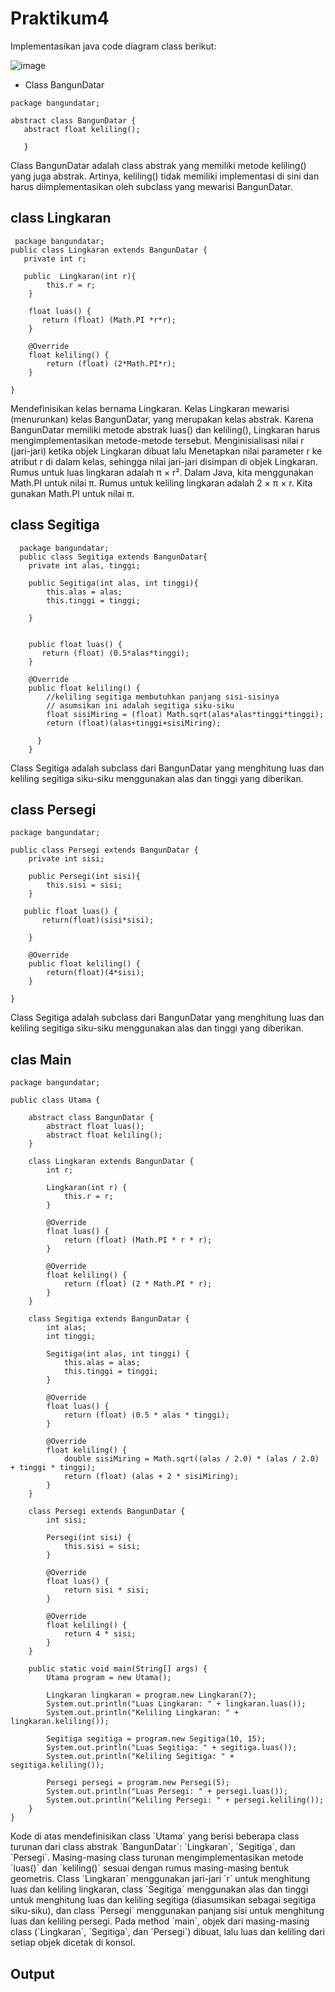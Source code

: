 # Praktikum4
Implementasikan java code diagram class berikut:

![image](https://github.com/user-attachments/assets/0ead166d-fb8e-4619-a3e7-8e2cb9167599)

- Class BangunDatar
  
 ~~~
package bangundatar;

abstract class BangunDatar {
    abstract float keliling();
       
    }
  ~~~

<p>Class BangunDatar adalah class abstrak yang memiliki metode keliling() yang juga abstrak. Artinya, keliling() tidak memiliki implementasi di sini dan harus diimplementasikan oleh subclass yang mewarisi BangunDatar.</p>

## class Lingkaran
  
```
 package bangundatar;
public class Lingkaran extends BangunDatar {
   private int r;
    
   public  Lingkaran(int r){
        this.r = r;
    }

    float luas() {
       return (float) (Math.PI *r*r);
    }

    @Override
    float keliling() {
        return (float) (2*Math.PI*r);
    }
    
}
```

<p>Mendefinisikan kelas bernama Lingkaran. Kelas Lingkaran mewarisi (menurunkan) kelas BangunDatar, yang merupakan kelas abstrak. Karena BangunDatar memiliki metode abstrak luas() dan keliling(), Lingkaran harus mengimplementasikan metode-metode tersebut. Menginisialisasi nilai r (jari-jari) ketika objek Lingkaran dibuat lalu Menetapkan nilai parameter r ke atribut r di dalam kelas, sehingga nilai jari-jari disimpan di objek Lingkaran. Rumus untuk luas lingkaran adalah π × r². Dalam Java, kita menggunakan Math.PI untuk nilai π. Rumus untuk keliling lingkaran adalah 2 × π × r. Kita gunakan Math.PI untuk nilai π.</p>

## class Segitiga

```
  package bangundatar;
  public class Segitiga extends BangunDatar{
    private int alas, tinggi;
    
    public Segitiga(int alas, int tinggi){
        this.alas = alas;
        this.tinggi = tinggi;
        
    }

   
    public float luas() {
       return (float) (0.5*alas*tinggi);
    }

    @Override
    public float keliling() {
        //keliling segitiga membutuhkan panjang sisi-sisinya
        // asumsikan ini adalah segitiga siku-siku
        float sisiMiring = (float) Math.sqrt(alas*alas*tinggi*tinggi);
        return (float)(alas+tinggi+sisiMiring);
        
      }
    }
 ```

<p> Class Segitiga adalah subclass dari BangunDatar yang menghitung luas dan keliling segitiga siku-siku menggunakan alas dan tinggi yang diberikan.</p>

## class Persegi

```
package bangundatar;

public class Persegi extends BangunDatar {
    private int sisi;
    
    public Persegi(int sisi){
        this.sisi = sisi;
    }

   public float luas() {
       return(float)(sisi*sisi);
        
    }

    @Override
    public float keliling() {
        return(float)(4*sisi);
    }
    
}

```

<p>Class Segitiga adalah subclass dari BangunDatar yang menghitung luas dan keliling segitiga siku-siku menggunakan alas dan tinggi yang diberikan.</p>

## clas Main

```
package bangundatar;

public class Utama {

    abstract class BangunDatar {
        abstract float luas();
        abstract float keliling();
    }

    class Lingkaran extends BangunDatar {
        int r;

        Lingkaran(int r) {
            this.r = r;
        }

        @Override
        float luas() {
            return (float) (Math.PI * r * r);
        }

        @Override
        float keliling() {
            return (float) (2 * Math.PI * r);
        }
    }

    class Segitiga extends BangunDatar {
        int alas;
        int tinggi;

        Segitiga(int alas, int tinggi) {
            this.alas = alas;
            this.tinggi = tinggi;
        }

        @Override
        float luas() {
            return (float) (0.5 * alas * tinggi);
        }

        @Override
        float keliling() {
            double sisiMiring = Math.sqrt((alas / 2.0) * (alas / 2.0) + tinggi * tinggi);
            return (float) (alas + 2 * sisiMiring);
        }
    }

    class Persegi extends BangunDatar {
        int sisi;

        Persegi(int sisi) {
            this.sisi = sisi;
        }

        @Override
        float luas() {
            return sisi * sisi;
        }

        @Override
        float keliling() {
            return 4 * sisi;
        }
    }

    public static void main(String[] args) {
        Utama program = new Utama();
        
        Lingkaran lingkaran = program.new Lingkaran(7);
        System.out.println("Luas Lingkaran: " + lingkaran.luas());
        System.out.println("Keliling Lingkaran: " + lingkaran.keliling());

        Segitiga segitiga = program.new Segitiga(10, 15);
        System.out.println("Luas Segitiga: " + segitiga.luas());
        System.out.println("Keliling Segitiga: " + segitiga.keliling());

        Persegi persegi = program.new Persegi(5);
        System.out.println("Luas Persegi: " + persegi.luas());
        System.out.println("Keliling Persegi: " + persegi.keliling());
    }
}
```

<p> Kode di atas mendefinisikan class `Utama` yang berisi beberapa class turunan dari class abstrak `BangunDatar`: `Lingkaran`, `Segitiga`, dan `Persegi`. Masing-masing class turunan mengimplementasikan metode `luas()` dan `keliling()` sesuai dengan rumus masing-masing bentuk geometris. Class `Lingkaran` menggunakan jari-jari `r` untuk menghitung luas dan keliling lingkaran, class `Segitiga` menggunakan alas dan tinggi untuk menghitung luas dan keliling segitiga (diasumsikan sebagai segitiga siku-siku), dan class `Persegi` menggunakan panjang sisi untuk menghitung luas dan keliling persegi. Pada method `main`, objek dari masing-masing class (`Lingkaran`, `Segitiga`, dan `Persegi`) dibuat, lalu luas dan keliling dari setiap objek dicetak di konsol.</p>

## Output



